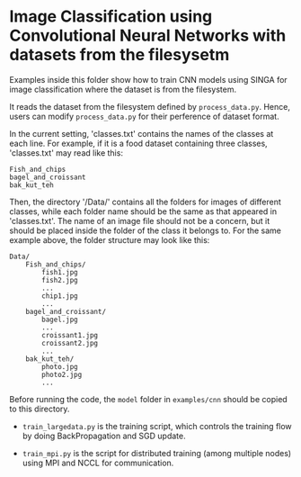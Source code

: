 <!--
    Licensed to the Apache Software Foundation (ASF) under one
    or more contributor license agreements.  See the NOTICE file
    distributed with this work for additional information
    regarding copyright ownership.  The ASF licenses this file
    to you under the Apache License, Version 2.0 (the
    "License"); you may not use this file except in compliance
    with the License.  You may obtain a copy of the License at

      http://www.apache.org/licenses/LICENSE-2.0

    Unless required by applicable law or agreed to in writing,
    software distributed under the License is distributed on an
    "AS IS" BASIS, WITHOUT WARRANTIES OR CONDITIONS OF ANY
    KIND, either express or implied.  See the License for the
    specific language governing permissions and limitations
    under the License.
-->

# Image Classification using Convolutional Neural Networks with datasets from the filesysetm

Examples inside this folder show how to train CNN models using SINGA for image classification where the dataset
is from the filesystem.

It reads the dataset from the filesystem defined by `process_data.py`. Hence, users can modify `process_data.py`
for their perference of dataset format.

In the current setting, 'classes.txt' contains the names of the classes at each line. For example, if it is a food dataset containing three classes, 'classes.txt' may read like this:

    Fish_and_chips
    bagel_and_croissant
    bak_kut_teh

Then, the directory '/Data/' contains all the folders for images of different classes, while each folder name should be the same as that appeared in 'classes.txt'. The name of an image file should not be a concern, but it should be placed inside the folder of the class it belongs to. For the same example above, the folder structure may look like this: 

    Data/
        Fish_and_chips/
            fish1.jpg
            fish2.jpg
            ...
            chip1.jpg
            ...
        bagel_and_croissant/
            bagel.jpg
            ...
            croissant1.jpg
            croissant2.jpg
            ...
        bak_kut_teh/
            photo.jpg
            photo2.jpg
            ...             

Before running the code, the `model` folder in `examples/cnn` should be copied to this directory.

* `train_largedata.py` is the training script, which controls the training flow by
  doing BackPropagation and SGD update.

* `train_mpi.py` is the script for distributed training (among multiple nodes) 
  using MPI and NCCL for communication.
